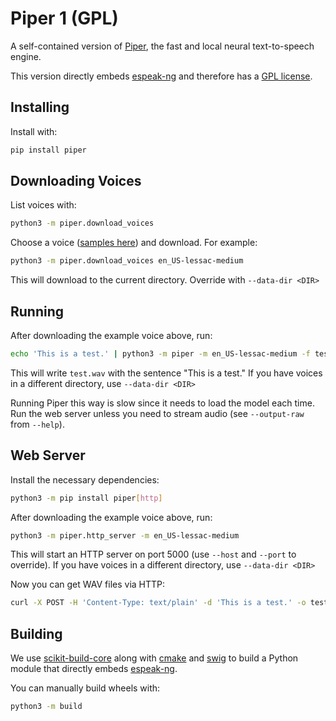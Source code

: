 # Piper 1 (GPL)

A self-contained version of [Piper](https://github.com/rhasspy/piper), the fast and local neural text-to-speech engine.

This version directly embeds [espeak-ng][] and therefore has a [GPL license](COPYING).

## Installing

Install with:

``` sh
pip install piper
```

## Downloading Voices

List voices with:

``` sh
python3 -m piper.download_voices
```

Choose a voice ([samples here](https://rhasspy.github.io/piper-samples/)) and download. For example:

``` sh
python3 -m piper.download_voices en_US-lessac-medium
```

This will download to the current directory. Override with `--data-dir <DIR>`

## Running

After downloading the example voice above, run:

``` sh
echo 'This is a test.' | python3 -m piper -m en_US-lessac-medium -f test.wav
```

This will write `test.wav` with the sentence "This is a test."
If you have voices in a different directory, use `--data-dir <DIR>`

Running Piper this way is slow since it needs to load the model each time. Run the web server unless you need to stream audio (see `--output-raw` from `--help`).

## Web Server

Install the necessary dependencies:

``` sh
python3 -m pip install piper[http]
```


After downloading the example voice above, run:

``` sh
python3 -m piper.http_server -m en_US-lessac-medium
```

This will start an HTTP server on port 5000 (use `--host` and `--port` to override).
If you have voices in a different directory, use `--data-dir <DIR>`

Now you can get WAV files via HTTP:

``` sh
curl -X POST -H 'Content-Type: text/plain' -d 'This is a test.' -o test.wav localhost:5000
```

## Building

We use [scikit-build-core](https://github.com/scikit-build/scikit-build-core) along with [cmake](https://cmake.org/) and [swig](https://www.swig.org/) to build a Python module that directly embeds [espeak-ng][].

You can manually build wheels with:

``` sh
python3 -m build
```

<!-- Links -->
[espeak-ng]: https://github.com/espeak-ng/espeak-ng
